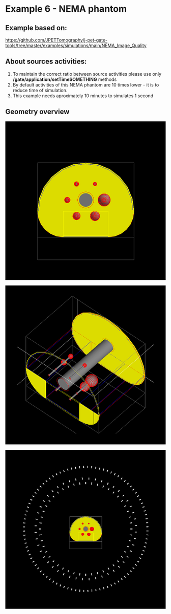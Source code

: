 # Example 6 - NEMA phantom

## Example based on:

https://github.com/JPETTomography/j-pet-gate-tools/tree/master/examples/simulations/main/NEMA_Image_Quality

## About sources activities:

1. To maintain the correct ratio between source activities please use only **/gate/application/setTimeSOMETHING** methods
2. By default activities of this NEMA phantom are 10 times lower - it is to reduce time of simulation.
3. This example needs aproximately 10 minutes to simulates 1 second

## Geometry overview

![Alt text](images/NEMA-front.png?raw=false "Front of phantom")

![Alt text](images/NEMA-sideway-view.png?raw=false "Sideway view of phantom")

![Alt text](images/NEMAandJPET3LAYERS.png?raw=false "Phantom and 3 layers geometry")
